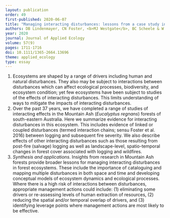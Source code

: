 ```yaml
---
layout: publication
order: 49
first-published: 2020-06-07
title: "Managing interacting disturbances: lessons from a case study in Australian forests."
authors: DB Lindenmayer, CN Foster, <b>MJ Westgate</b>, BC Scheele & W Blanchard
year: 2020
journal: Journal of Applied Ecology
volume: 57(9)
pages: 1711-1716
doi: 10.1111/1365-2664.13696
theme: applied_ecology
type: essay
---
```

<ol>
  <li>Ecosystems are shaped by a range of drivers including human and natural disturbances. They also may be subject to interactions between disturbances which can affect ecological processes, biodiversity, and ecosystem condition; yet few ecosystems have been subject to studies of the effects of interacting disturbances. This limits understanding of ways to mitigate the impacts of interacting disturbances.</li>
  <li>Over the past 37 years, we have completed a range of studies of interacting effects in the Mountain Ash (<i>Eucalyptus regnans</i>) forests of south-eastern Australia. Here we summarize evidence for interacting disturbances in this ecosystem. This includes evidence of linked or coupled disturbances (termed interaction chains; sensu Foster et al. 2016) between logging and subsequent fire severity. We also describe effects of other interacting disturbances such as those resulting from post-fire (salvage) logging as well as landscape-level, spatio-temporal changes in forest cover associated with logging and wildfires.</li>
  <li><i>Synthesis and applications</i>. Insights from research in Mountain Ash forests provide broader lessons for managing interacting disturbances in forest ecosystems. These include the importance of cataloguing and mapping multiple disturbances in both space and time and developing conceptual models of ecosystem dynamics and ecological processes. Where there is a high risk of interactions between disturbances, appropriate management actions could include: (1) eliminating some drivers or re-assessing levels of human extraction of resources, (2) reducing the spatial and/or temporal overlap of drivers, and (3) identifying leverage points where management actions are most likely to be effective.</li>
</ol>

